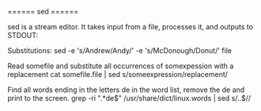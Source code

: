 ====== sed ======

sed is a stream editor.  It takes input from a file, processes it, and outputs to STDOUT:


Substitutions:
  sed -e 's/Andrew/Andy/' -e 's/McDonough/Donut/' file

Read somefile and substitute all occurrences of somexpession with a replacement
  cat somefile.file | sed s/someexpression/replacement/

Find all words ending in the letters de in the word list, remove the de and print to the screen.
  grep -ri ".*de$" /usr/share/dict/linux.words | sed s/..$//
